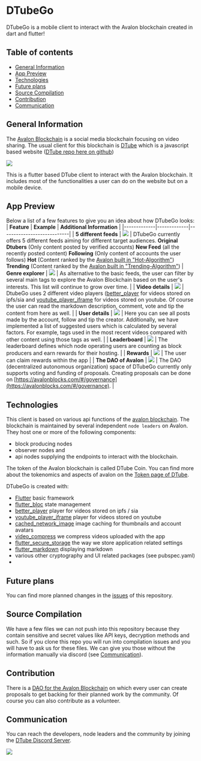# DTubeGo
DTubeGo is a mobile client to interact with the Avalon blockchain created in dart and flutter!


## Table of contents
* [General Information](#general-information)
* [App Preview](#app-preview)
* [Technologies](#technologies)
* [Future plans](#future-plans)
* [Source Compilation](#source-compilation)
* [Contribution](#contribution)
* [Communication](#communication)

## General Information

The [Avalon Blockchain](https://github.com/dtube/avalon/) is a social media blockchain focusing on video sharing. The usual client for this blockchain is [DTube](https://d.tube) which is a javascript based website ([DTube repo here on github](https://github.com/dtube/dtube))

![](https://d.tube/DTube_files/images/DTube_Black.svg)

This is a flutter based DTube client to interact with the Avalon blockchain. It includes most of the functionalities a user can do on the website but on a mobile device. 

## App Preview
Below a list of a few features to give you an idea about how DTubeGo looks:
| **Feature** | **Example** | **Additional Information** |
|-------------|-------------|----------------------------|
| **5 different feeds**        |   ![](https://i.imgur.com/AZdMcqL.png)          |             DTubeGo currently offers 5 different feeds aiming for different target audiences. **Original Dtubers** (Only content posted by verified accounts) **New Feed** (all the recently posted content) **Following** (Only content of accounts the user follows) **Hot** (Content ranked by the [Avalon built in "Hot-Algorithm"](https://github.com/dtube/avalon/blob/012713ca0729d2fe452b978fa2b51016402da324/src/rankings.js#L11)) **Trending** (Content ranked by the [Avalon built in "Trending-Algorithm"](https://github.com/dtube/avalon/blob/012713ca0729d2fe452b978fa2b51016402da324/src/rankings.js#L15))
| **Genre explorer**        |      ![](https://i.imgur.com/HP4CAI2.png)       |     As alternative to the basic feeds, the user can filter by several main tags to explore the Avalon Blockchain based on the user's interests. This list will continue to grow over time.                       |
| **Video details**        |        ![](https://i.imgur.com/bSQBpG9.png)     |            DtubeGo uses 2 different video players ([better_player](https://github.com/jhomlala/betterplayer) for videos stored on ipfs/sia and [youtube_player_iframe](https://github.com/sarbagyastha/youtube_player_flutter) for videos stored on youtube. Of course the user can read the markdown description, comment, vote and tip the content from here as well.                |
| **User details**        |       ![](https://i.imgur.com/9aQE1YS.png)      |     Here you can see all posts made by the account, follow and tip the creator. Additionally, we have implemented a  list of suggested users which is calculated by several factors. For example, tags used in the most recent videos compared with other content using those tags as well.                      |
| **Leaderboard**        |      ![](https://i.imgur.com/wZ6wpra.png)       |                 The leaderboard defines which node operating users are counting as block producers and earn rewards for their hosting.          |
| **Rewards**        |       ![](https://i.imgur.com/MJmk1JM.png)       |       The user can claim rewards within the app                     |
| **The DAO of Avalon**        |     ![](https://i.imgur.com/6E4xY9o.png)         |                    The DAO (decentralized autonomous organization) space of DTubeGo currently only supports voting and funding of proposals. Creating proposals can be done on [https://avalonblocks.com/#/governance](https://avalonblocks.com/#/governance).        |


## Technologies
This client is based on various api functions of the [avalon blockchain](https://github.com/dtube/avalon/). The blockchain is maintained by several independent `node leaders` on Avalon. They host one or more of the following components:
- block producing nodes
- observer nodes and 
- api nodes supplying the endpoints to interact with the blockchain.

The token of the Avalon blockchain is called DTube Coin. You can find more about the tokenomics and aspects of avalon on the [Token page of DTube](https://token.d.tube/).

DTubeGo is created with:
* [Flutter](https://github.com/flutter/flutter) basic framework
* [flutter_bloc](https://github.com/felangel/bloc/tree/master/packages/flutter_bloc) state management
* [better_player](https://github.com/jhomlala/betterplayer) player for videos stored on ipfs / sia 
* [youtube_player_iframe](https://github.com/sarbagyastha/youtube_player_flutter) player for videos stored on youtube
* [cached_network_image](https://github.com/Baseflow/flutter_cached_network_image) image caching for thumbnails and account avatars
* [video_compress](https://github.com/jonataslaw/VideoCompress) we compress videos uploaded with the app
* [flutter_secure_storage](https://github.com/mogol/flutter_secure_storage) the way we store application related settings
* [flutter_markdown](https://github.com/flutter/packages/tree/main/packages/flutter_markdown) displaying markdown
* various other cryptography and UI related packages (see pubspec.yaml)
* 
## Future plans
You can find more planned changes in the [issues](https://github.com/dtube/DTubeGo/issues) of this repository.

## Source Compilation
We have a few files we can not push into this repository because they contain sensitive and secret values like API keys, decryption methods and such. So if you clone this repo you will run into compilation issues and you will have to ask us for these files. We can give you those without the information manually via discord (see [Communication](#communication)).

## Contribution
There is a [DAO for the Avalon Blockchain](https://avalonblocks.com/#/governance) on which every user can create proposals to get backing for their planned work by the community. Of course you can also contribute as a volunteer.

## Communication
You can reach the developers, node leaders and the community by joining the [DTube Discord Server](https://discord.gg/s6Z4UCb45k).

![](https://discord.com/assets/cb48d2a8d4991281d7a6a95d2f58195e.svg)

